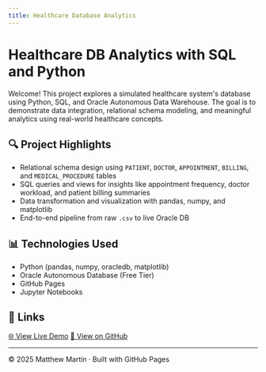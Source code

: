 ```yaml
---
title: Healthcare Database Analytics
---
```


# Healthcare DB Analytics with SQL and Python

Welcome! This project explores a simulated healthcare system's database using Python, SQL, and Oracle Autonomous Data Warehouse. The goal is to demonstrate data integration, relational schema modeling, and meaningful analytics using real-world healthcare concepts.

## 🔍 Project Highlights

- Relational schema design using `PATIENT`, `DOCTOR`, `APPOINTMENT`, `BILLING`, and `MEDICAL_PROCEDURE` tables
- SQL queries and views for insights like appointment frequency, doctor workload, and patient billing summaries
- Data transformation and visualization with pandas, numpy, and matplotlib
- End-to-end pipeline from raw `.csv` to live Oracle DB

## 📊 Technologies Used

- Python (pandas, numpy, oracledb, matplotlib)
- Oracle Autonomous Database (Free Tier)
- GitHub Pages
- Jupyter Notebooks

## 🔗 Links

<a href="demo.html" class="button" target="_blank">🌐 View Live Demo</a>
<a href="https://github.com/yourusername/your-repo-name" class="button" target="_blank">🔗 View on GitHub</a>


---

&copy; 2025 Matthew Martin · Built with GitHub Pages

